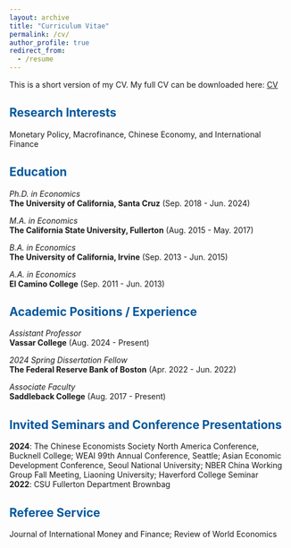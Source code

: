 ```yaml
---
layout: archive
title: "Curriculum Vitae"
permalink: /cv/
author_profile: true
redirect_from:
  - /resume
---
```


This is a short version of my CV. My full CV can be downloaded here: [CV](https://www.dropbox.com/home/Career%20Files/SharedCV)

## <span style="color: #00579C;">Research Interests</span>
Monetary Policy, Macrofinance, Chinese Economy, and International Finance
## <span style="color: #00579C;">Education</span>
*Ph.D. in Economics*
<br>
**The University of California, Santa Cruz** (Sep. 2018 - Jun. 2024)  

*M.A. in Economics*
<br>
**The California State University, Fullerton** (Aug. 2015 - May. 2017)  

*B.A. in Economics*
<br>
**The University of California, Irvine** (Sep. 2013 - Jun. 2015)  

*A.A. in Economics*
<br>
**El Camino College** (Sep. 2011 - Jun. 2013)  

## <span style="color: #00579C;">Academic Positions / Experience</span>
*Assistant Professor*
<br>
**Vassar College** (Aug. 2024 - Present)  

*2024 Spring Dissertation Fellow*
<br>
**The Federal Reserve Bank of Boston** (Apr. 2022 - Jun. 2022)  

*Associate Faculty*
<br>
**Saddleback College** (Aug. 2017 - Present) 

## <span style="color: #00579C;">Invited Seminars and Conference Presentations</span>
**2024**: The Chinese Economists Society North America Conference, Bucknell College; WEAI 99th Annual Conference, Seattle; Asian Economic Development Conference, Seoul National University; NBER China Working Group Fall Meeting, Liaoning University; Haverford College Seminar  
**2022**: CSU Fullerton Department Brownbag

## <span style="color: #00579C;">Referee Service</span>
Journal of International Money and Finance; Review of World Economics



